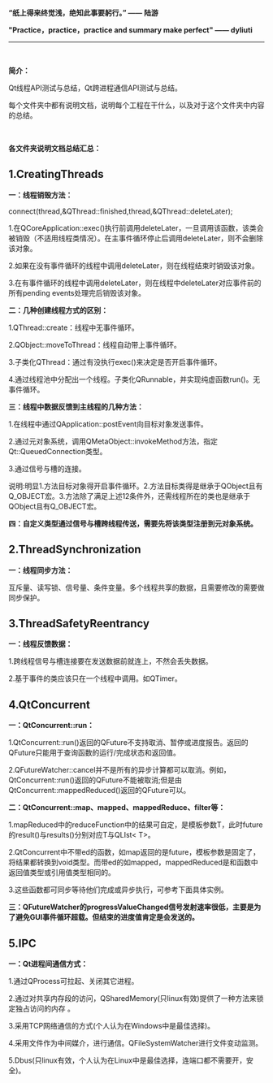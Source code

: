 **“纸上得来终觉浅，绝知此事要躬行。”  —— 陆游**

**"Practice，practice，practice and summary make perfect" —— dyliuti**

------



<br>

**简介：**

Qt线程API测试与总结，Qt跨进程通信API测试与总结。

每个文件夹中都有说明文档，说明每个工程在干什么，以及对于这个文件夹中内容的总结。

<br>

**各文件夹说明文档总结汇总：**

## 1.CreatingThreads

**一：线程销毁方法：**

connect(thread,&QThread::finished,thread,&QThread::deleteLater);

1.在QCoreApplication::exec()执行前调用deleteLater，一旦调用该函数，该类会被销毁（不适用线程类情况）。在主事件循环停止后调用deleteLater，则不会删除该对象。

2.如果在没有事件循环的线程中调用deleteLater，则在线程结束时销毁该对象。

3.在有事件循环的线程中调用deleteLater，则在线程中deleteLater对应事件前的所有pending events处理完后销毁该对象。

**二：几种创建线程方式的区别：**

1.QThread::create：线程中无事件循环。

2.QObject::moveToThread：线程自动带上事件循环。

3.子类化QThread：通过有没执行exec()来决定是否开启事件循环。

4.通过线程池中分配出一个线程。子类化QRunnable，并实现纯虚函数run()。无事件循环。

**三：线程中数据反馈到主线程的几种方法：**

1.在线程中通过QApplication::postEvent向目标对象发送事件。

2.通过元对象系统，调用QMetaObject::invokeMethod方法，指定Qt::QueuedConnection类型。

3.通过信号与槽的连接。

说明:明显1.方法目标对象得开启事件循环。2.方法目标类得是继承于QObject且有Q_OBJECT宏。3.方法除了满足上述12条件外，还需线程所在的类也是继承于QObject且有Q_OBJECT宏。

**四：自定义类型通过信号与槽跨线程传送，需要先将该类型注册到元对象系统。**

## 2.ThreadSynchronization

**一：线程同步方法：**

互斥量、读写锁、信号量、条件变量。多个线程共享的数据，且需要修改的需要做同步保护。

## 3.ThreadSafetyReentrancy

**一：线程反馈数据：**

1.跨线程信号与槽连接要在发送数据前就连上，不然会丢失数据。

2.基于事件的类应该只在一个线程中调用。如QTimer。

## 4.QtConcurrent

**一：QtConcurrent::run：**

1.QtConcurrent::run()返回的QFuture不支持取消、暂停或进度报告。返回的QFuture只能用于查询函数的运行/完成状态和返回值。 

2.QFutureWatcher::cancel并不是所有的异步计算都可以取消。例如，QtConcurrent::run()返回的QFuture不能被取消;但是由QtConcurrent::mappedReduced()返回的QFuture可以。

**二：QtConcurrent::map、mapped、mappedReduce、filter等：**

1.mapReduced中的reduceFunction中的结果可自定，是模板参数T，此时future的result()与results()分别对应T与QLIst< T>。

2.QtConcurrent中不带ed的函数，如map返回的是future<void>，模板参数是固定了，将结果都转换到void类型。而带ed的如mapped，mappedReduced是和函数中返回值类型或引用值类型相同的。  

3.这些函数都可同步等待他们完成或异步执行，可参考下面具体实例。

**三：QFutureWatcher的progressValueChanged信号发射速率很低，主要是为了避免GUI事件循环超载。但结束的进度值肯定是会发送的。**

## 5.IPC

**一：Qt进程间通信方式：**

1.通过QProcess可拉起、关闭其它进程。

2.通过对共享内存段的访问，QSharedMemory(只linux有效)提供了一种方法来锁定独占访问的内存 。

3.采用TCP网络通信的方式(个人认为在Windows中是最佳选择)。

4.采用文件作为中间媒介，进行通信。QFileSystemWatcher进行文件变动监测。

5.Dbus(只linux有效，个人认为在Linux中是最佳选择，连端口都不需要开，安全)。